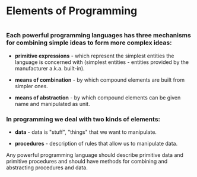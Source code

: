 <h1>Elements of Programming<h1>

<h3>Each powerful programming languages has three mechanisms for combining
simple ideas to form more complex ideas:</h3>

* **primitive expressions** - which represent the simplest entities the
    language is concerned with (simplest entities - entities provided
    by the manufacturer a.k.a. built-in).

* **means of combination** - by which compound elements are built from simpler
    ones.

* **means of abstraction** - by which compound elements can be given name and 
    manipulated as unit.


<h3>In programming we deal with two kinds of elements:</h3>

* **data** - data is "stuff", "things" that we want to manipulate.

* **procedures** - description of rules that allow us to manipulate data.

Any powerful programming language should describe primitive data and primitive 
procedures and should have methods for combining and abstracting procedures 
and data. 



